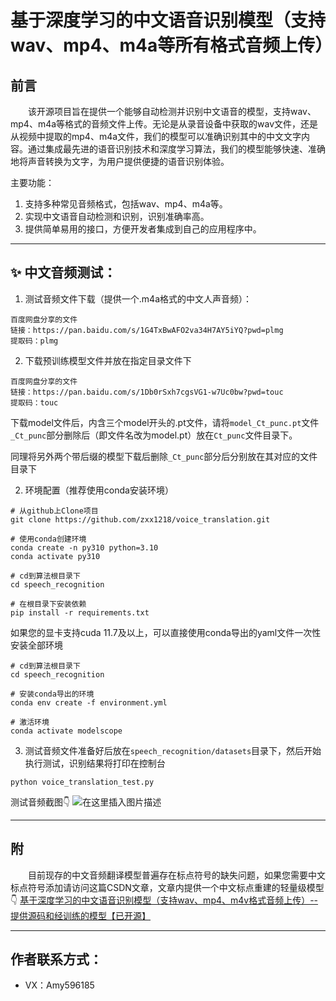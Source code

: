 # 基于深度学习的中文语音识别模型（支持wav、mp4、m4a等所有格式音频上传）

## 前言

&emsp;&emsp;该开源项目旨在提供一个能够自动检测并识别中文语音的模型，支持wav、mp4、m4a等格式的音频文件上传。无论是从录音设备中获取的wav文件，还是从视频中提取的mp4、m4a文件，我们的模型可以准确识别其中的中文文字内容。通过集成最先进的语音识别技术和深度学习算法，我们的模型能够快速、准确地将声音转换为文字，为用户提供便捷的语音识别体验。

主要功能：

1. 支持多种常见音频格式，包括wav、mp4、m4a等。
2. 实现中文语音自动检测和识别，识别准确率高。
3. 提供简单易用的接口，方便开发者集成到自己的应用程序中。

<hr>


## :sparkles: 中文音频测试：

1. 测试音频文件下载（提供一个.m4a格式的中文人声音频）：

```
百度网盘分享的文件
链接：https://pan.baidu.com/s/1G4TxBwAFO2va34H7AY5iYQ?pwd=plmg 
提取码：plmg
```

2. 下载预训练模型文件并放在指定目录文件下

```
百度网盘分享的文件
链接：https://pan.baidu.com/s/1Db0rSxh7cgsVG1-w7Uc0bw?pwd=touc 
提取码：touc
```

下载model文件后，内含三个model开头的.pt文件，请将`model_Ct_punc.pt`文件`_Ct_punc`部分删除后（即文件名改为model.pt）放在`Ct_punc`文件目录下。

同理将另外两个带后缀的模型下载后删除`_Ct_punc`部分后分别放在其对应的文件目录下

2. 环境配置（推荐使用conda安装环境）

```
# 从github上Clone项目
git clone https://github.com/zxx1218/voice_translation.git

# 使用conda创建环境
conda create -n py310 python=3.10
conda activate py310

# cd到算法根目录下
cd speech_recognition

# 在根目录下安装依赖
pip install -r requirements.txt
```

如果您的显卡支持cuda 11.7及以上，可以直接使用conda导出的yaml文件一次性安装全部环境

```
# cd到算法根目录下
cd speech_recognition

# 安装conda导出的环境
conda env create -f environment.yml

# 激活环境
conda activate modelscope
```

3. 测试音频文件准备好后放在`speech_recognition/datasets`目录下，然后开始执行测试，识别结果将打印在控制台

```
python voice_translation_test.py
```

测试音频截图👇
![在这里插入图片描述](https://img-blog.csdnimg.cn/direct/8e959d160359485596a106fe454f56c7.png)

<hr>


## 附

&emsp;&emsp;目前现存的中文音频翻译模型普遍存在标点符号的缺失问题，如果您需要中文标点符号添加请访问这篇CSDN文章，文章内提供一个中文标点重建的轻量级模型👇
[基于深度学习的中文语音识别模型（支持wav、mp4、m4v格式音频上传）--提供源码和经训练的模型【已开源】](https://blog.csdn.net/qq_45566099/article/details/139421116)

<hr>

## 作者联系方式：

- VX：Amy596185
